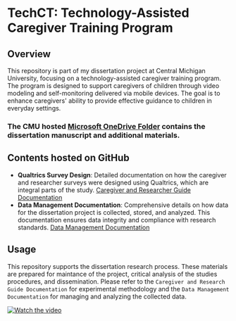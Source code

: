 # TechCT: Technology-Assisted Caregiver Training Program

## Overview

This repository is part of my dissertation project at Central Michigan University, focusing on a technology-assisted caregiver training program. The program is designed to support caregivers of children through video modeling and self-monitoring delivered via mobile devices. The goal is to enhance caregivers' ability to provide effective guidance to children in everyday settings.

### The CMU hosted [Microsoft OneDrive Folder](https://centralmichigan-my.sharepoint.com/:f:/g/personal/wyse1r_cmich_edu/EnaH_Fhq2xdMs1gMar-lHvcBcHWQg2roc8m5snezCCKLUg?e=qp7JiI) contains the dissertation manuscript and additional materials.

## Contents hosted on GitHub

- **Qualtrics Survey Design**: Detailed documentation on how the caregiver and researcher surveys were designed using Qualtrics, which are integral parts of the study. [Caregiver and Researcher Guide Documentation](https://github.com/rdwyse/TechCT/blob/main/TechCT%20-%20%20Caregiver%20and%20Researcher%20Guide%20Documentation.md)
- **Data Management Documentation**: Comprehensive details on how data for the dissertation project is collected, stored, and analyzed. This documentation ensures data integrity and compliance with research standards. [Data Management Documentation](https://github.com/rdwyse/TechCT/blob/main/TechCT%20-%20Data%20Management%20Documentation.md)

## Usage

This repository supports the dissertation research process. These materials are prepared for maintance of the project, critical analysis of the studies procedures, and dissemination. Please refer to the `Caregiver and Research Guide Documentation` for experimental methodology and the `Data Management Documentation` for managing and analyzing the collected data.



[![Watch the video](https://photography.themillservices.com/store/3%20Min.jpg)](https://photography.themillservices.com/store/Dissertation/Training%20Overview%203%20min%20lo%20res.mp4)
